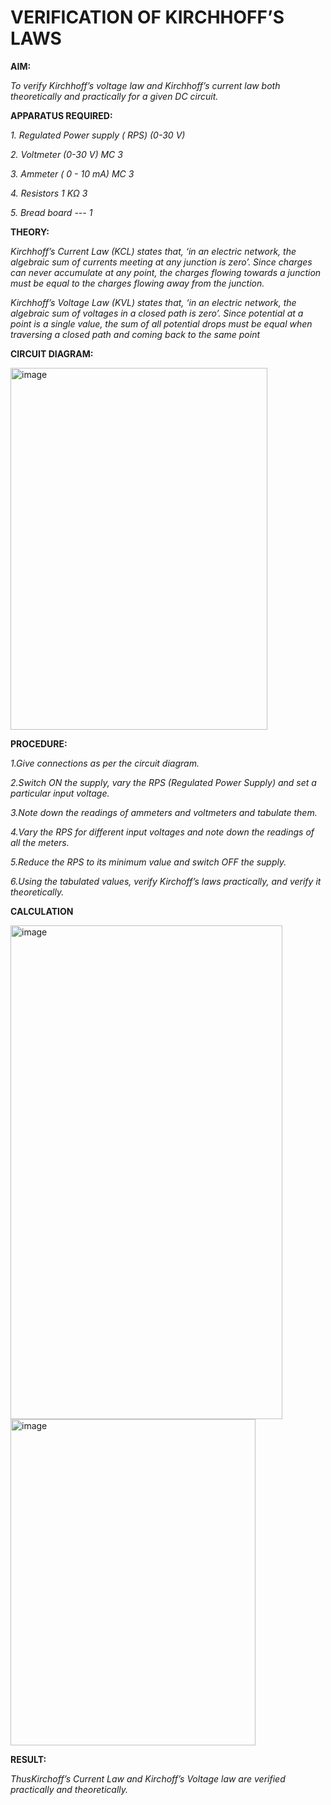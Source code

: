 # VERIFICATION OF KIRCHHOFF’S LAWS

**AIM:**

*To verify Kirchhoff’s voltage law and Kirchhoff’s current law both theoretically and practically for a given DC circuit.*

**APPARATUS REQUIRED:**

*1.	Regulated Power supply ( RPS)	(0-30 V)*
   
*2.	Voltmeter	(0-30 V) MC	3*
   
*3.	Ammeter	( 0 - 10 mA) MC	3*
   
*4.	Resistors	1 KΩ	3*

*5.	Bread board	---	1*

**THEORY:**

*Kirchhoff’s Current Law (KCL) states that, ‘in an electric network, the algebraic sum of currents meeting at any junction is zero’. Since charges can never accumulate at any point, the charges flowing towards a junction must be equal to the charges flowing away from the junction.*

*Kirchhoff’s Voltage Law (KVL) states that, ‘in an electric network, the algebraic sum of voltages in a closed path is zero’. Since potential at a point is a single value, the sum of all potential drops must be equal when traversing a closed path and coming back to the same point*

**CIRCUIT DIAGRAM:**

<img width="411" height="579" alt="image" src="https://github.com/user-attachments/assets/03de695b-7589-4b16-9e62-44992665ccf1" />











**PROCEDURE:**

 *1.Give connections as per the circuit diagram.*

 *2.Switch ON the supply, vary the RPS (Regulated Power Supply) and set a particular input voltage.*
	
 *3.Note down the readings of ammeters and voltmeters and tabulate them.*
	
 *4.Vary the RPS for different input voltages and note down the readings of all the meters.*

 *5.Reduce the RPS to its minimum value and switch OFF the supply.*
  
 *6.Using the tabulated values, verify Kirchoff’s laws practically, and verify it theoretically.*


**CALCULATION**




<img width="435" height="790" alt="image" src="https://github.com/user-attachments/assets/aee16e90-669d-48cf-bb50-4837aef43319" />



<img width="392" height="522" alt="image" src="https://github.com/user-attachments/assets/8100dc65-b492-4184-a179-856e358e28bb" />



**RESULT:**

*ThusKirchoff’s Current Law and Kirchoff’s Voltage law are verified practically and theoretically.*

